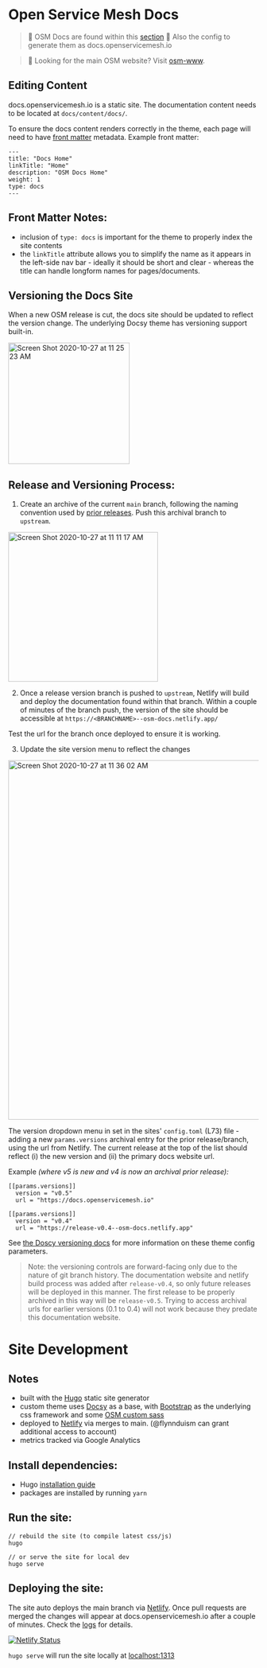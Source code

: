 # Open Service Mesh Docs

> :book: OSM Docs are found within this [section](https://github.com/openservicemesh/osm/tree/main/docs/content)
> :ship: Also the config to generate them as docs.openservicemesh.io

> :link: Looking for the main OSM website? Visit [osm-www](https://github.com/openservicemesh/osm-www).


## Editing Content

docs.openservicemesh.io is a static site. The documentation content needs to be located at `docs/content/docs/`.

To ensure the docs content renders correctly in the theme, each page will need to have [front matter](https://gohugo.io/content-management/front-matter/) metadata. Example front matter:

```
---
title: "Docs Home"
linkTitle: "Home"
description: "OSM Docs Home"
weight: 1
type: docs
---
```

## Front Matter Notes:

* inclusion of `type: docs` is important for the theme to properly index the site contents
* the `linkTitle` attribute allows you to simplify the name as it appears in the left-side nav bar - ideally it should be short and clear - whereas the title can handle longform names for pages/documents.

## Versioning the Docs Site

When a new OSM release is cut, the docs site should be updated to reflect the version change. The underlying Docsy theme has versioning support built-in.

<img width="244" alt="Screen Shot 2020-10-27 at 11 25 23 AM" src="https://user-images.githubusercontent.com/686194/97345732-a979ab80-1847-11eb-8c42-1b52c422a722.png">

## Release and Versioning Process:

1. Create an archive of the current `main` branch, following the naming convention used by [prior releases](https://github.com/openservicemesh/osm/branches). Push this archival branch to `upstream`.

<img width="301" alt="Screen Shot 2020-10-27 at 11 11 17 AM" src="https://user-images.githubusercontent.com/686194/97343954-5999e500-1845-11eb-96f4-d9d59352a830.png">

2. Once a release version branch is pushed to `upstream`, Netlify will build and deploy the documentation found within that branch. Within a couple of minutes of the branch push, the version of the site should be accessible at `https://<BRANCHNAME>--osm-docs.netlify.app/`

Test the url for the branch once deployed to ensure it is working.

3. Update the site version menu to reflect the changes

<img width="723" alt="Screen Shot 2020-10-27 at 11 36 02 AM" src="https://user-images.githubusercontent.com/686194/97346387-9ca98780-1848-11eb-8179-523dcbed79c0.png">

The version dropdown menu in set in the sites' `config.toml` (L73) file - adding a new `params.versions` archival entry for the prior release/branch, using the url from Netlify. The current release at the top of the list should reflect (i) the new version and (ii) the primary docs website url.

Example _(where v5 is new and v4 is now an archival prior release):_

```
[[params.versions]]
  version = "v0.5"
  url = "https://docs.openservicemesh.io"

[[params.versions]]
  version = "v0.4"
  url = "https://release-v0.4--osm-docs.netlify.app"
```

See [the Doscy versioning docs](https://www.docsy.dev/docs/adding-content/versioning/) for more information on these theme config parameters.

> Note: the versioning controls are forward-facing only due to the nature of git branch history. The documentation website and netlify build process was added after `release-v0.4`, so only future releases will be deployed in this manner. The first release to be properly archived in this way will be `release-v0.5`. Trying to access archival urls for earlier versions (0.1 to 0.4) will not work because they predate this documentation website.



# Site Development

## Notes

* built with the [Hugo](https://gohugo.io/) static site generator
* custom theme uses [Docsy](https://www.docsy.dev/) as a base, with [Bootstrap](https://getbootstrap.com/) as the underlying css framework and some [OSM custom sass](https://github.com/openservicemesh/osm/pull/1840/files#diff-374e78d353e95d66afe7e6c3e13de4aab370ffb117f32aeac519b15c2cbd057aR1)
* deployed to [Netlify](https://app.netlify.com/sites/osm-docs/deploys) via merges to main. (@flynnduism can grant additional access to account)
* metrics tracked via Google Analytics

## Install dependencies:

* Hugo [installation guide](https://gohugo.io/getting-started/installing/)
* packages are installed by running `yarn`

## Run the site:

```
// rebuild the site (to compile latest css/js)
hugo

// or serve the site for local dev
hugo serve
```

## Deploying the site:

The site auto deploys the main branch via [Netlify](https://app.netlify.com/sites/osm-docs). Once pull requests are merged the changes will appear at docs.openservicemesh.io after a couple of minutes. Check the [logs](https://app.netlify.com/sites/osm-docs/deploys) for details.

[![Netlify Status](https://api.netlify.com/api/v1/badges/8c8b7b52-b87f-42e0-949a-a784c3ca6d9a/deploy-status)](https://app.netlify.com/sites/osm-docs/deploys)

`hugo serve` will run the site locally at [localhost:1313](http://localhost:1313/)
